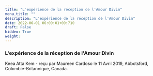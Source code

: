 ```yaml
---
title: "L'expérience de la réception de l'Amour Divin"
menu_title: ""
description: "L'expérience de la réception de l'Amour Divin"
date: 2022-06-01 06:00:01+00:710
draft: False
hidden: True
weight:
---
```

### L'expérience de la réception de l'Amour Divin

Keea Atta Kem - reçu par Maureen Cardoso le 11 Avril 2019, Abbotsford, Colombie-Britannique, Canada.



